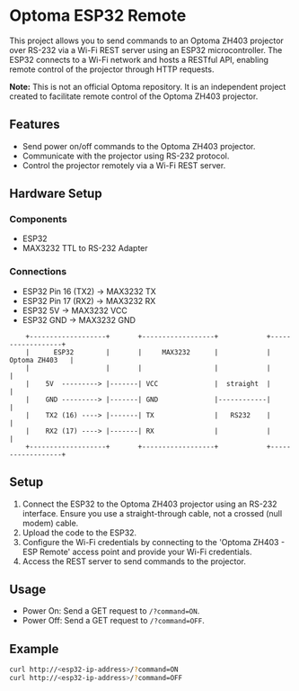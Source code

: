 # Optoma ESP32 Remote

This project allows you to send commands to an Optoma ZH403 projector over RS-232 via a Wi-Fi REST server using an ESP32 microcontroller. The ESP32 connects to a Wi-Fi network and hosts a RESTful API, enabling remote control of the projector through HTTP requests.

**Note:** This is not an official Optoma repository. It is an independent project created to facilitate remote control of the Optoma ZH403 projector.

## Features
- Send power on/off commands to the Optoma ZH403 projector.
- Communicate with the projector using RS-232 protocol.
- Control the projector remotely via a Wi-Fi REST server.

## Hardware Setup

### Components
- ESP32
- MAX3232 TTL to RS-232 Adapter

### Connections
- ESP32 Pin 16 (TX2) -> MAX3232 TX
- ESP32 Pin 17 (RX2) -> MAX3232 RX
- ESP32 5V -> MAX3232 VCC
- ESP32 GND -> MAX3232 GND

```
    +-------------------+       +------------------+            +------------------+
    |      ESP32        |       |     MAX3232      |            |   Optoma ZH403   |
    |                   |       |                  |            |                  |
    |    5V  ---------> |-------| VCC              |  straight  |                  |
    |    GND ---------> |-------| GND              |------------|                  |
    |    TX2 (16) ----> |-------| TX               |   RS232    |                  |
    |    RX2 (17) ----> |-------| RX               |            |                  |
    +-------------------+       +------------------+            +------------------+
```

## Setup
1. Connect the ESP32 to the Optoma ZH403 projector using an RS-232 interface. Ensure you use a straight-through cable, not a crossed (null modem) cable.
2. Upload the code to the ESP32.
3. Configure the Wi-Fi credentials by connecting to the 'Optoma ZH403 - ESP Remote' access point and provide your Wi-Fi credentials.
4. Access the REST server to send commands to the projector.

## Usage
- Power On: Send a GET request to `/?command=ON`.
- Power Off: Send a GET request to `/?command=OFF`.

## Example
```sh
curl http://<esp32-ip-address>/?command=ON
curl http://<esp32-ip-address>/?command=OFF
```
